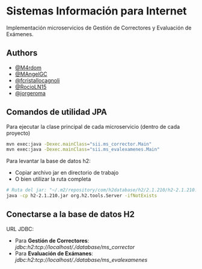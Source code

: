 
# Sistemas Información para Internet

Implementación microservicios de Gestión de Correctores y Evaluación de Exámenes.

## Authors

- [@M4rdom](https://www.github.com/M4rdom)
- [@MAngelGC](https://www.github.com/MAngelGC)
- [@fcristallocagnoli](https://www.github.com/fcristallocagnoli)
- [@RocioLN15](https://github.com/RocioLN15)
- [@jorgeroma](https://github.com/jorgeroma)

## Comandos de utilidad JPA

Para ejecutar la clase principal de cada microservicio (dentro de cada proyecto)
```bash
mvn exec:java -Dexec.mainClass="sii.ms_corrector.Main"
mvn exec:java -Dexec.mainClass="sii.ms_evalexamenes.Main"
```

Para levantar la base de datos h2:
- Copiar archivo jar en directorio de trabajo
- O bien utilizar la ruta completa
```bash
# Ruta del jar: "~/.m2/repository/com/h2database/h2/2.1.210/h2-2.1.210.jar"
java -cp h2-2.1.210.jar org.h2.tools.Server -ifNotExists
```
## Conectarse a la base de datos H2
URL JDBC:
- Para **Gestión de Correctores**: *jdbc:h2:tcp://localhost/./database/ms_corrector*
- Para **Evaluación de Exámanes**: *jdbc:h2:tcp://localhost/./database/ms_evalexamenes*